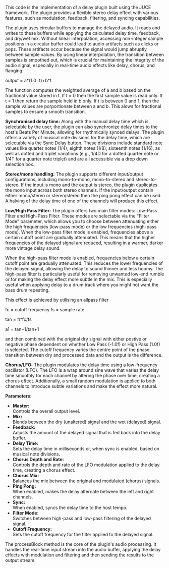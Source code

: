 This code is the implementation of a delay plugin built using the JUCE framework. The plugin provides a flexible stereo delay effect with various features, such as modulation, feedback, filtering, and syncing capabilities. 

The plugin uses circular buffers to manage the delayed audio. It reads and writes to these buffers while applying the calculated delay time, feedback, and dry/wet mix. Without linear interpolation, accessing non-integer sample positions in a circular buffer could lead to audio artifacts such as clicks or pops. These artifacts occur because the signal would jump abruptly between sample values. By using linear interpolation, the transition between samples is smoothed out, which is crucial for maintaining the integrity of the audio signal, especially in real-time audio effects like delay, chorus, and flanging.


output = a*(1.0−t)+b*t

The function computes the weighted average of a and b based on the fractional value stored in t. If t = 0 then the first sample value is read only. If t = 1 then return the sample held in b only. If t is between 0 and 1, then the sample values are porportionate between a and b. This alows for fractional samples to ensure a smooth transition.

<b>Synchronised delay time:</b>
Along with the manual delay time which is selectable by the user, the plugin can also synchronize delay times to the host's Beats Per Minute, allowing for rhythmically synced delays. The plugin offers a variety of musical note divisions for the delay time, which are selectable via the Sync Delay button. These divisions include standard note values like quarter notes (1/4), eighth notes (1/8), sixteenth notes (1/16), as well as dotted and triplet variations (e.g., 1/4D for a dotted quarter note or 1/4T for a quarter note triplet) and are all accessible via a drop down selection box.

<b>Stereo/mono handling:</b>
The plugin supports different input/output configurations, including mono-to-mono, mono-to-stereo and stereo-to-stereo. If the input is mono and the output is stereo, the plugin duplicates the mono input across both stereo channels. If the input/output contain either mono/stereo or stereo/stereo then the ping pong effect can be used. A halving of the delay time of one of the channels will produce this effect. 

<b>Low/High Pass Filter:</b> The plugin offers two main filter modes: Low-Pass Filter and High-Pass Filter. These modes are selectable via the "Filter Mode" parameter, which allows you to choose between attenuating either the high frequencies (low-pass mode) or the low frequencies (high-pass mode).
When the low-pass filter mode is enabled, frequencies above a certain cutoff point are gradually attenuated. This means that the higher frequencies of the delayed signal are reduced, resulting in a warmer, darker more vintage delay sound.

When the high-pass filter mode is enabled, frequencies below a certain cutoff point are gradually attenuated. This reduces the lower frequencies of the delayed signal, allowing the delay to sound thinner and less boomy. The high-pass filter is particularly useful for removing unwanted low-end rumble or for making the delay effect more subtle in the mix. This is especially useful when applying delay to a drum track where you might not want the bass drum repeating.

This effect is achieved by utilising an allpass filter

fc = cutoff frequency
fs = sample rate

tan = π*fc/fs

a1 = tan−1/tan+1

and then combined with the original dry signal with either postive or negative phase dependent on whether Low Pass (-1.0f) or High Pass (1.0f) is selected. The cutoff frequency varies the centre point of the phase transition between dry and processed data and the output is the difference.



<b>Chorus/LFO:</b> The plugin modulates the delay time using a low-frequency oscillator (LFO). The LFO is a wrap around sine wave that varies the delay time smoothly for each channel by altering the phase over time, creating a chorus effect. Additionally, a small random modulation is applied to both channels to introduce subtle variations and make the effect more natural. 

<b>Parameters:</b>
<ul>
<li><b>Master:</b></li>Controls the overall output level.
<li><b>Mix:</b></li> Blends between the dry (unaltered) signal and the wet (delayed) signal.
<li><b>Feedback:</b></li> Adjusts the amount of the delayed signal that is fed back into the delay buffer.
<li><b>Delay Time:</b></li> Sets the delay time in milliseconds or, when sync is enabled, based on musical note divisions.
<li><b>Chorus Depth and Rate:</b></li> Controls the depth and rate of the LFO modulation applied to the delay time, creating a chorus effect.
<li><b>Chorus Mix:</b></li> Balances the mix between the original and modulated (chorus) signals.
<li><b>Ping Pong:</b></li> When enabled, makes the delay alternate between the left and right channels.
<li><b>Sync:</b></li> When enabled, syncs the delay time to the host tempo.
<li><b>Filter Mode:</b></li>Switches between high-pass and low-pass filtering of the delayed signal.
<li><b>Cutoff Frequency:</b></li>Sets the cutoff frequency for the filter applied to the delayed signal.
</ul>

The processBlock method is the core of the plugin's audio processing. It handles the real-time input stream into the audio buffer, applying the delay effects with modulation and filtering and then sending the results to the output stream. 
